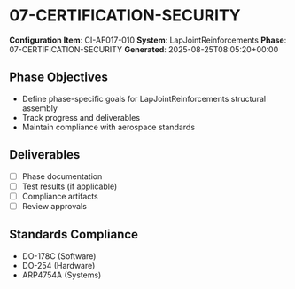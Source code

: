 # 07-CERTIFICATION-SECURITY

**Configuration Item**: CI-AF017-010
**System**: LapJointReinforcements
**Phase**: 07-CERTIFICATION-SECURITY
**Generated**: 2025-08-25T08:05:20+00:00

## Phase Objectives
- Define phase-specific goals for LapJointReinforcements structural assembly
- Track progress and deliverables
- Maintain compliance with aerospace standards

## Deliverables
- [ ] Phase documentation
- [ ] Test results (if applicable)
- [ ] Compliance artifacts
- [ ] Review approvals

## Standards Compliance
- DO-178C (Software)
- DO-254 (Hardware)
- ARP4754A (Systems)

